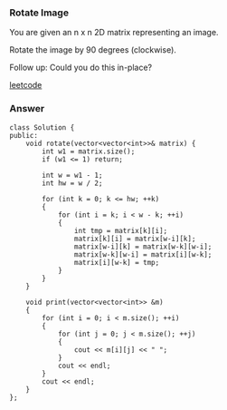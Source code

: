 ### Rotate Image
You are given an n x n 2D matrix representing an image.

Rotate the image by 90 degrees (clockwise).

Follow up:
Could you do this in-place?

[leetcode](https://leetcode.com/problems/rotate-image/description/)

### Answer 
	class Solution {
	public:
	    void rotate(vector<vector<int>>& matrix) {
	        int w1 = matrix.size();
	        if (w1 <= 1) return;
	        
	        int w = w1 - 1;
	        int hw = w / 2;
	        
	        for (int k = 0; k <= hw; ++k)
	        {
	            for (int i = k; i < w - k; ++i)
	            {
	                int tmp = matrix[k][i];
	                matrix[k][i] = matrix[w-i][k];
	                matrix[w-i][k] = matrix[w-k][w-i];
	                matrix[w-k][w-i] = matrix[i][w-k];
	                matrix[i][w-k] = tmp;
	            }
	        }
	    }
	    
	    void print(vector<vector<int>> &m)
	    {
	        for (int i = 0; i < m.size(); ++i)
	        {
	            for (int j = 0; j < m.size(); ++j)
	            {
	                cout << m[i][j] << " ";
	            }
	            cout << endl;
	        }
	        cout << endl;
	    }
	};